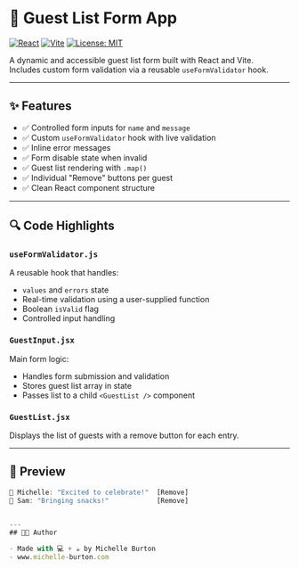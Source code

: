 # 🎉 Guest List Form App

[![React](https://img.shields.io/badge/React-18.2-blue?logo=react)](https://reactjs.org/)
[![Vite](https://img.shields.io/badge/Vite-5.0-purple?logo=vite)](https://vitejs.dev/)
[![License: MIT](https://img.shields.io/badge/License-MIT-yellow.svg)](https://opensource.org/licenses/MIT)

A dynamic and accessible guest list form built with React and Vite.  
Includes custom form validation via a reusable `useFormValidator` hook.

---

## ✨ Features

- ✅ Controlled form inputs for `name` and `message`
- ✅ Custom `useFormValidator` hook with live validation
- ✅ Inline error messages
- ✅ Form disable state when invalid
- ✅ Guest list rendering with `.map()`
- ✅ Individual "Remove" buttons per guest
- ✅ Clean React component structure

---

## 🔍 Code Highlights

### `useFormValidator.js`
A reusable hook that handles:
- `values` and `errors` state
- Real-time validation using a user-supplied function
- Boolean `isValid` flag
- Controlled input handling

### `GuestInput.jsx`
Main form logic:
- Handles form submission and validation
- Stores guest list array in state
- Passes list to a child `<GuestList />` component

### `GuestList.jsx`
Displays the list of guests with a remove button for each entry.

---

## 📸 Preview

```jsx
👤 Michelle: "Excited to celebrate!"  [Remove]
👤 Sam: "Bringing snacks!"            [Remove]


--- 
## 👩‍💻 Author

- Made with 💻 + ☕ by Michelle Burton
- www.michelle-burton.com